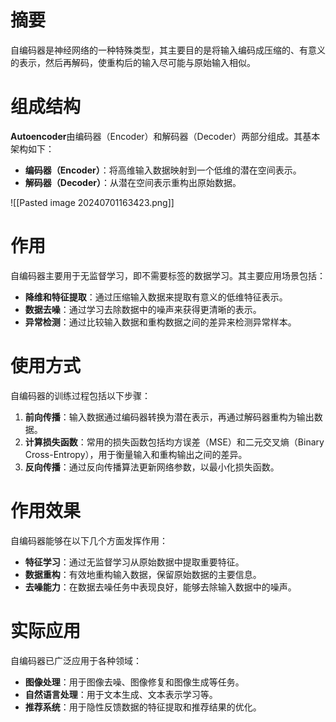# 摘要
自编码器是神经网络的一种特殊类型，其主要目的是将输入编码成压缩的、有意义的表示，然后再解码，使重构后的输入尽可能与原始输入相似。

# 组成结构

**Autoencoder**由编码器（Encoder）和解码器（Decoder）两部分组成。其基本架构如下：

- **编码器（Encoder）**：将高维输入数据映射到一个低维的潜在空间表示。
- **解码器（Decoder）**：从潜在空间表示重构出原始数据。


![[Pasted image 20240701163423.png]]

# 作用
自编码器主要用于无监督学习，即不需要标签的数据学习。其主要应用场景包括：

- **降维和特征提取**：通过压缩输入数据来提取有意义的低维特征表示。
- **数据去噪**：通过学习去除数据中的噪声来获得更清晰的表示。
- **异常检测**：通过比较输入数据和重构数据之间的差异来检测异常样本。




#  使用方式

自编码器的训练过程包括以下步骤：

1. **前向传播**：输入数据通过编码器转换为潜在表示，再通过解码器重构为输出数据。
2. **计算损失函数**：常用的损失函数包括均方误差（MSE）和二元交叉熵（Binary Cross-Entropy），用于衡量输入和重构输出之间的差异。
3. **反向传播**：通过反向传播算法更新网络参数，以最小化损失函数。

# 作用效果

自编码器能够在以下几个方面发挥作用：

- **特征学习**：通过无监督学习从原始数据中提取重要特征。
- **数据重构**：有效地重构输入数据，保留原始数据的主要信息。
- **去噪能力**：在数据去噪任务中表现良好，能够去除输入数据中的噪声。

# 实际应用

自编码器已广泛应用于各种领域：

- **图像处理**：用于图像去噪、图像修复和图像生成等任务。
- **自然语言处理**：用于文本生成、文本表示学习等。
- **推荐系统**：用于隐性反馈数据的特征提取和推荐结果的优化。


